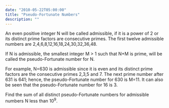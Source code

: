 ```yaml
---
date: "2010-05-22T05:00:00"
title: "Pseudo-Fortunate Numbers"
description: ""
---
```


<p>
An even positive integer N will be called admissible, if it is a power of 2 or its distinct prime factors are consecutive primes.
The first twelve admissible numbers are 2,4,6,8,12,16,18,24,30,32,36,48.
</p>
<p>
If N is admissible, the smallest integer M &gt; 1 such that N+M is prime, will be called the pseudo-Fortunate number for N.
</p>
<p>
For example, N=630 is admissible since it is even and its distinct prime factors are the consecutive primes 2,3,5 and 7. 
The next prime number after 631 is 641; hence, the pseudo-Fortunate number for 630 is M=11.
It can also be seen that the pseudo-Fortunate number for 16 is 3.
</p>
<p>
Find the sum of all distinct pseudo-Fortunate numbers for admissible numbers N less than 10<sup>9</sup>.
</p>


